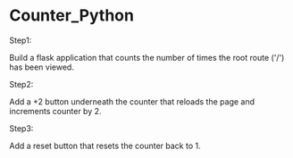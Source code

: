 # Counter_Python
<p>Step1:</p>
<p>Build a flask application that counts the number of times the root route ('/') has been viewed.</p>

Step2:
<p>Add a +2 button underneath the counter that reloads the page and increments counter by 2.</p>

Step3:
<p>Add a reset button that resets the counter back to 1.</p>
